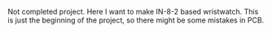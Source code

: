 Not completed project. Here I want to make IN-8-2 based wristwatch. This is just the beginning of the project, so there might be some mistakes in PCB.

